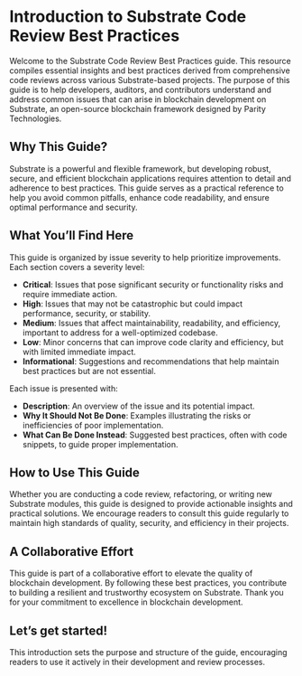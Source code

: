 # Introduction to Substrate Code Review Best Practices

Welcome to the Substrate Code Review Best Practices guide. This resource compiles essential insights and best practices derived from comprehensive code reviews across various Substrate-based projects. The purpose of this guide is to help developers, auditors, and contributors understand and address common issues that can arise in blockchain development on Substrate, an open-source blockchain framework designed by Parity Technologies.

## Why This Guide?

Substrate is a powerful and flexible framework, but developing robust, secure, and efficient blockchain applications requires attention to detail and adherence to best practices. This guide serves as a practical reference to help you avoid common pitfalls, enhance code readability, and ensure optimal performance and security.

## What You’ll Find Here

This guide is organized by issue severity to help prioritize improvements. Each section covers a severity level:

- **Critical**: Issues that pose significant security or functionality risks and require immediate action.
- **High**: Issues that may not be catastrophic but could impact performance, security, or stability.
- **Medium**: Issues that affect maintainability, readability, and efficiency, important to address for a well-optimized codebase.
- **Low**: Minor concerns that can improve code clarity and efficiency, but with limited immediate impact.
- **Informational**: Suggestions and recommendations that help maintain best practices but are not essential.

Each issue is presented with:

- **Description**: An overview of the issue and its potential impact.
- **Why It Should Not Be Done**: Examples illustrating the risks or inefficiencies of poor implementation.
- **What Can Be Done Instead**: Suggested best practices, often with code snippets, to guide proper implementation.

## How to Use This Guide

Whether you are conducting a code review, refactoring, or writing new Substrate modules, this guide is designed to provide actionable insights and practical solutions. We encourage readers to consult this guide regularly to maintain high standards of quality, security, and efficiency in their projects.

## A Collaborative Effort

This guide is part of a collaborative effort to elevate the quality of blockchain development. By following these best practices, you contribute to building a resilient and trustworthy ecosystem on Substrate. Thank you for your commitment to excellence in blockchain development.

## Let’s get started!

This introduction sets the purpose and structure of the guide, encouraging readers to use it actively in their development and review processes.
